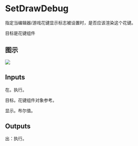 # SetDrawDebug

指定当编辑器/游戏花键显示标志被设置时，是否应该渲染这个花键。

目标是花键组件

## 图示

![]($-20221218-21012556.png)

## Inputs

在。执行。

目标。花键组件对象参考。

显示。布尔值。  

## Outputs

出：执行。
